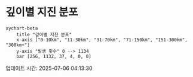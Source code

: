 # 깊이별 지진 분포

```mermaid
xychart-beta
    title "깊이별 지진 분포"
    x-axis ["0-10km", "11-30km", "31-70km", "71-150km", "151-300km", "300km+"]
    y-axis "발생 횟수" 0 --> 1134
    bar [256, 1132, 37, 4, 0, 0]
```

업데이트 시간: 2025-07-06 04:13:30
